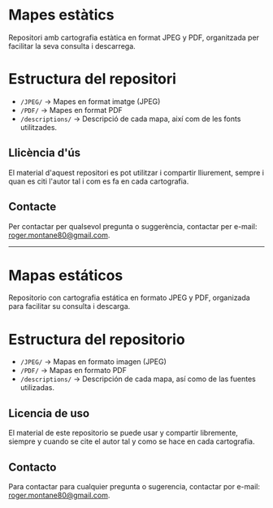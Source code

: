 # Mapes estàtics
Repositori amb cartografia estàtica en format JPEG y PDF, organitzada per facilitar la seva consulta i descarrega.

# Estructura del repositori  
- `/JPEG/` → Mapes en format imatge (JPEG)
- `/PDF/` → Mapes en format PDF
- `/descriptions/` → Descripció de cada mapa, així com de les fonts utilitzades.

## Llicència d'ús
El material d'aquest repositori es pot utilitzar i compartir lliurement, sempre i quan es citi l'autor tal i com es fa en cada cartografia. 

## Contacte
Per contactar per qualsevol pregunta o suggerència, contactar per e-mail: roger.montane80@gmail.com.

---------------------------------------------------------------------------------------------------------------------------------------------

# Mapas estáticos
Repositorio con cartografia estática en formato JPEG y PDF, organizada para facilitar su consulta i descarga.

# Estructura del repositorio  
- `/JPEG/` → Mapas en formato imagen (JPEG)
- `/PDF/` → Mapas en formato PDF
- `/descriptions/` → Descripción de cada mapa, así como de las fuentes utilizadas.


## Licencia de uso
El material de este repositorio se puede usar y compartir libremente, siempre y cuando se cite el autor tal y como se hace en cada cartografia. 

## Contacto
Para contactar para cualquier pregunta o sugerencia, contactar por e-mail: roger.montane80@gmail.com.
